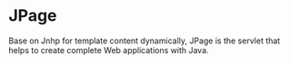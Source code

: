 # JPage
Base on Jnhp for template content dynamically, JPage is the servlet
that helps to create complete Web applications with Java. 
